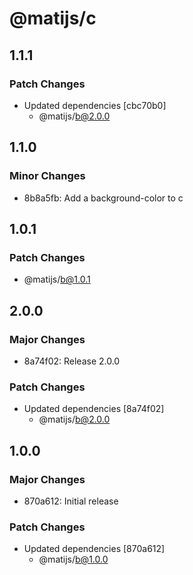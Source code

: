 # @matijs/c

## 1.1.1

### Patch Changes

- Updated dependencies [cbc70b0]
  - @matijs/b@2.0.0

## 1.1.0

### Minor Changes

- 8b8a5fb: Add a background-color to c

## 1.0.1

### Patch Changes

- @matijs/b@1.0.1

## 2.0.0

### Major Changes

- 8a74f02: Release 2.0.0

### Patch Changes

- Updated dependencies [8a74f02]
  - @matijs/b@2.0.0

## 1.0.0

### Major Changes

- 870a612: Initial release

### Patch Changes

- Updated dependencies [870a612]
  - @matijs/b@1.0.0
